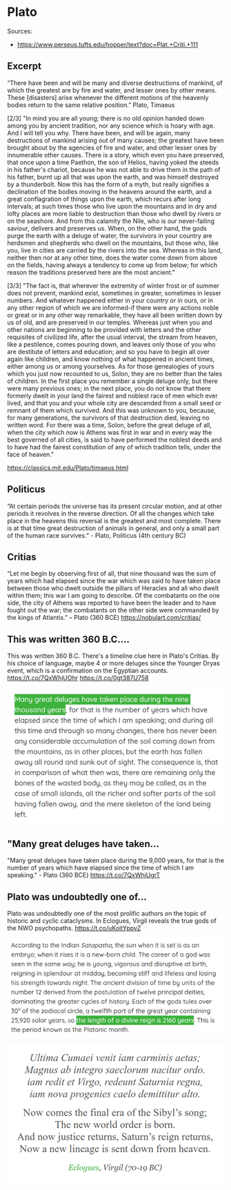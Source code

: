 # Plato

Sources:
- https://www.perseus.tufts.edu/hopper/text?doc=Plat.+Criti.+111

## Excerpt

“There have been and will be many and diverse destructions of mankind, of which the greatest are by fire and water, and lesser ones by other means. These [disasters] arise whenever the different motions of the heavenly bodies return to the same relative position.” Plato, Timaeus

[2/3] "In mind you are all young; there is no old opinion handed down among you by ancient tradition, nor any science which is hoary with age. And I will tell you why. There have been, and will be again, many destructions of mankind arising out of many causes; the greatest have been brought about by the agencies of fire and water, and other lesser ones by innumerable other causes. There is a story, which even you have preserved, that once upon a time Paethon, the son of Helios, having yoked the steeds in his father's chariot, because he was not able to drive them in the path of his father, burnt up all that was upon the earth, and was himself destroyed by a thunderbolt. Now this has the form of a myth, but really signifies a declination of the bodies moving in the heavens around the earth, and a great conflagration of things upon the earth, which recurs after long intervals; at such times those who live upon the mountains and in dry and lofty places are more liable to destruction than those who dwell by rivers or on the seashore. And from this calamity the Nile, who is our never-failing saviour, delivers and preserves us. When, on the other hand, the gods purge the earth with a deluge of water, the survivors in your country are herdsmen and shepherds who dwell on the mountains, but those who, like you, live in cities are carried by the rivers into the sea. Whereas in this land, neither then nor at any other time, does the water come down from above on the fields, having always a tendency to come up from below; for which reason the traditions preserved here are the most ancient."

[3/3] "The fact is, that wherever the extremity of winter frost or of summer does not prevent, mankind exist, sometimes in greater, sometimes in lesser numbers. And whatever happened either in your country or in ours, or in any other region of which we are informed-if there were any actions noble or great or in any other way remarkable, they have all been written down by us of old, and are preserved in our temples. Whereas just when you and other nations are beginning to be provided with letters and the other requisites of civilized life, after the usual interval, the stream from heaven, like a pestilence, comes pouring down, and leaves only those of you who are destitute of letters and education; and so you have to begin all over again like children, and know nothing of what happened in ancient times, either among us or among yourselves. As for those genealogies of yours which you just now recounted to us, Solon, they are no better than the tales of children. In the first place you remember a single deluge only, but there were many previous ones; in the next place, you do not know that there formerly dwelt in your land the fairest and noblest race of men which ever lived, and that you and your whole city are descended from a small seed or remnant of them which survived. And this was unknown to you, because, for many generations, the survivors of that destruction died, leaving no written word. For there was a time, Solon, before the great deluge of all, when the city which now is Athens was first in war and in every way the best governed of all cities, is said to have performed the noblest deeds and to have had the fairest constitution of any of which tradition tells, under the face of heaven."

https://classics.mit.edu/Plato/timaeus.html

## Politicus

“At certain periods the universe has its present circular motion, and at other periods it revolves in the reverse direction. Of all the changes which take place in the heavens this reversal is the greatest and most complete. There is at that time great destruction of animals in general, and only a small part of the human race survives.” - Plato, Politicus (4th century BC)

## Critias

“Let me begin by observing first of all, that nine thousand was the sum of years which had elapsed since the war which was said to have taken place between those who dwelt outside the pillars of Heracles and all who dwelt within them; this war I am going to describe. Of the combatants on the one side, the city of Athens was reported to have been the leader and to have fought out the war; the combatants on the other side were commanded by the kings of Atlantis.” – Plato (360 BCE)
https://nobulart.com/critias/

## This was written 360 B.C....

This was written 360 B.C. There's a timeline clue here in Plato's Critias. By his choice of language, maybe 4 or more deluges since the Younger Dryas event, which is a confirmation on the Egyptian accounts. https://t.co/7QxWhjUOhr https://t.co/0gt387U758

![](img/1802855556958543981-GQUHbypXcAABhNP.png)

## "Many great deluges have taken...

"Many great deluges have taken place during the 9,000 years, for that is the number of years which have elapsed since the time of which I am speaking." - Plato (360 BCE) https://t.co/7QxWhjUgrT

## Plato was undoubtedly one of...

Plato was undoubtedly one of the most prolific authors on the topic of historic and cyclic cataclysms. In Eclogues, Virgil reveals the true gods of the NWO psychopaths. https://t.co/uKoitYppvZ

![](img/1801593144443543959-GQCLWyKW0AAFz3U.png)

![](img/1801593144443543959-GQCLYDdXoAACwVM.png)